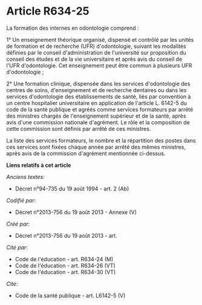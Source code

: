 # Article R634-25

La formation des internes en odontologie comprend :

1° Un enseignement théorique organisé, dispensé et contrôlé par les unités de formation et de recherche (UFR) d'odontologie,
suivant les modalités définies par le conseil d'administration de l'université sur proposition du conseil des études et de la
vie universitaire et après avis du conseil de l'UFR d'odontologie. Cet enseignement peut être commun à plusieurs UFR
d'odontologie ;

2° Une formation clinique, dispensée dans les services d'odontologie des centres de soins, d'enseignement et de recherche
dentaires ou dans les services d'odontologie des établissements de santé, liés par convention à un centre hospitalier
universitaire en application de l'article L. 6142-5 du code de la santé publique et agréés comme services formateurs par
arrêté des ministres chargés de l'enseignement supérieur et de la santé, après avis d'une commission nationale d'agrément. Le
rôle et la composition de cette commission sont définis par arrêté de ces ministres.

La liste des services formateurs, le nombre et la répartition des postes dans ces services sont fixées chaque année par
arrêté des mêmes ministres, après avis de la commission d'agrément mentionnée ci-dessus.

**Liens relatifs à cet article**

_Anciens textes_:

  - Décret n°94-735 du 19 août 1994 - art. 2 (Ab)

_Codifié par_:

  - Décret n°2013-756 du 19 août 2013 -  Annexe (V)

_Créé par_:

  - Décret n°2013-756 du 19 août 2013 - art.

_Cité par_:

  - Code de l'éducation - art. R634-24 (M)
  - Code de l'éducation - art. R634-26 (VT)
  - Code de l'éducation - art. R634-30 (VT)

_Cite_:

  - Code de la santé publique - art. L6142-5 (V)
